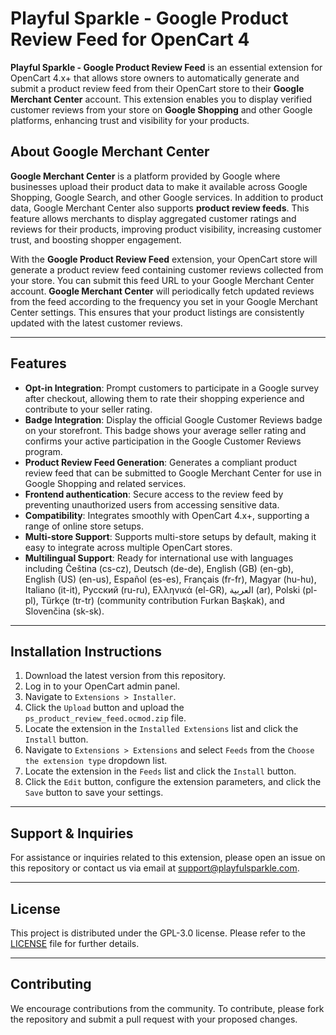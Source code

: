# Playful Sparkle - Google Product Review Feed for OpenCart 4

**Playful Sparkle - Google Product Review Feed** is an essential extension for OpenCart 4.x+ that allows store owners to automatically generate and submit a product review feed from their OpenCart store to their **Google Merchant Center** account. This extension enables you to display verified customer reviews from your store on **Google Shopping** and other Google platforms, enhancing trust and visibility for your products.

## About Google Merchant Center

**Google Merchant Center** is a platform provided by Google where businesses upload their product data to make it available across Google Shopping, Google Search, and other Google services. In addition to product data, Google Merchant Center also supports **product review feeds**. This feature allows merchants to display aggregated customer ratings and reviews for their products, improving product visibility, increasing customer trust, and boosting shopper engagement.

With the **Google Product Review Feed** extension, your OpenCart store will generate a product review feed containing customer reviews collected from your store. You can submit this feed URL to your Google Merchant Center account. **Google Merchant Center** will periodically fetch updated reviews from the feed according to the frequency you set in your Google Merchant Center settings. This ensures that your product listings are consistently updated with the latest customer reviews.

---

## Features

- **Opt-in Integration**: Prompt customers to participate in a Google survey after checkout, allowing them to rate their shopping experience and contribute to your seller rating.
- **Badge Integration**: Display the official Google Customer Reviews badge on your storefront. This badge shows your average seller rating and confirms your active participation in the Google Customer Reviews program.
- **Product Review Feed Generation**: Generates a compliant product review feed that can be submitted to Google Merchant Center for use in Google Shopping and related services.
- **Frontend authentication**: Secure access to the review feed by preventing unauthorized users from accessing sensitive data.
- **Compatibility**: Integrates smoothly with OpenCart 4.x+, supporting a range of online store setups.
- **Multi-store Support**: Supports multi-store setups by default, making it easy to integrate across multiple OpenCart stores.
- **Multilingual Support**: Ready for international use with languages including Čeština (cs-cz), Deutsch (de-de), English (GB) (en-gb), English (US) (en-us), Español (es-es), Français (fr-fr), Magyar (hu-hu), Italiano (it-it), Русский (ru-ru), Ελληνικά (el-GR), العربية (ar), Polski (pl-pl), Türkçe (tr-tr) (community contribution Furkan Başkak), and Slovenčina (sk-sk).

---

## Installation Instructions

1. Download the latest version from this repository.
2. Log in to your OpenCart admin panel.
3. Navigate to `Extensions > Installer`.
4. Click the `Upload` button and upload the `ps_product_review_feed.ocmod.zip` file.
5. Locate the extension in the `Installed Extensions` list and click the `Install` button.
6. Navigate to `Extensions > Extensions` and select `Feeds` from the `Choose the extension type` dropdown list.
7. Locate the extension in the `Feeds` list and click the `Install` button.
8. Click the `Edit` button, configure the extension parameters, and click the `Save` button to save your settings.

---

## Support & Inquiries

For assistance or inquiries related to this extension, please open an issue on this repository or contact us via email at [support@playfulsparkle.com](mailto:support@playfulsparkle.com).

---

## License

This project is distributed under the GPL-3.0 license. Please refer to the [LICENSE](./LICENSE) file for further details.

---

## Contributing

We encourage contributions from the community. To contribute, please fork the repository and submit a pull request with your proposed changes.
